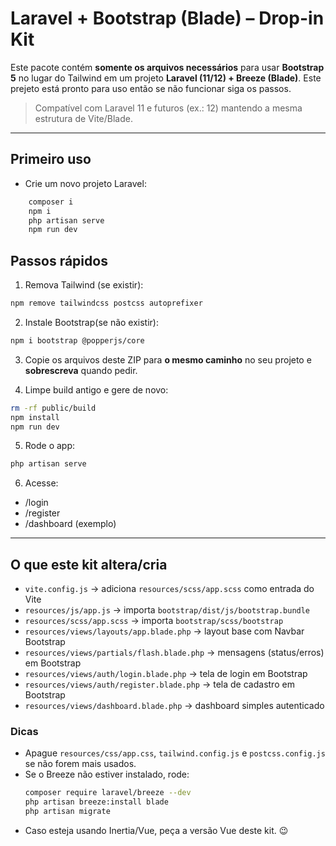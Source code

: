 # Laravel + Bootstrap (Blade) – Drop-in Kit

Este pacote contém **somente os arquivos necessários** para usar **Bootstrap 5** no lugar do Tailwind
em um projeto **Laravel (11/12) + Breeze (Blade)**.
Este prejeto está pronto para uso então se não funcionar siga os passos.
> Compatível com Laravel 11 e futuros (ex.: 12) mantendo a mesma estrutura de Vite/Blade.

---
## Primeiro uso
- Crie um novo projeto Laravel:
```bash
    composer i 
    npm i
    php artisan serve
    npm run dev
```
## Passos rápidos

1) Remova Tailwind (se existir):
```bash
npm remove tailwindcss postcss autoprefixer
```

2) Instale Bootstrap(se não existir):
```bash
npm i bootstrap @popperjs/core
```

3) Copie os arquivos deste ZIP para **o mesmo caminho** no seu projeto e **sobrescreva** quando pedir.

4) Limpe build antigo e gere de novo:
```bash
rm -rf public/build
npm install
npm run dev
```

5) Rode o app:
```bash
php artisan serve
```

6) Acesse:
- /login
- /register
- /dashboard (exemplo)

---

## O que este kit altera/cria

- `vite.config.js` → adiciona `resources/scss/app.scss` como entrada do Vite
- `resources/js/app.js` → importa `bootstrap/dist/js/bootstrap.bundle`
- `resources/scss/app.scss` → importa `bootstrap/scss/bootstrap`
- `resources/views/layouts/app.blade.php` → layout base com Navbar Bootstrap
- `resources/views/partials/flash.blade.php` → mensagens (status/erros) em Bootstrap
- `resources/views/auth/login.blade.php` → tela de login em Bootstrap
- `resources/views/auth/register.blade.php` → tela de cadastro em Bootstrap
- `resources/views/dashboard.blade.php` → dashboard simples autenticado

### Dicas
- Apague `resources/css/app.css`, `tailwind.config.js` e `postcss.config.js` se não forem mais usados.
- Se o Breeze não estiver instalado, rode:
  ```bash
  composer require laravel/breeze --dev
  php artisan breeze:install blade
  php artisan migrate
  ```
- Caso esteja usando Inertia/Vue, peça a versão Vue deste kit. 😉

